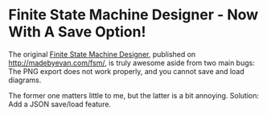 # Finite State Machine Designer - Now With A Save Option!

The original [Finite State Machine Designer](https://github.com/evanw/fsm), published on http://madebyevan.com/fsm/, is truly awesome aside from two main bugs: The PNG export does not work properly, and you cannot save and load diagrams.

The former one matters little to me, but the latter is a bit annoying. Solution: Add a JSON save/load feature.
